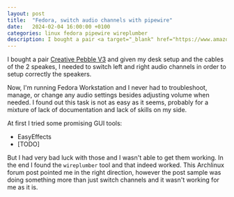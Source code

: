 ```yaml
---
layout: post
title:  "Fedora, switch audio channels with pipewire"
date:   2024-02-04 16:00:00 +0100
categories: linux fedora pipewire wireplumber
description: I bought a pair <a target="_blank" href="https://www.amazon.it/dp/B09HGXDLX2?&_encoding=UTF8&tag=davidelettier-21&linkCode=ur2&linkId=a704b01f634642a6eaf02f1d538ef5e4&camp=3414&creative=21718">Creative Pebble V3</a> and given my desk setup and the cables of the 2 speakes, I needed to switch left and right audio channels
---
```


I bought a pair <a target="_blank" href="https://www.amazon.it/dp/B09HGXDLX2?&_encoding=UTF8&tag=davidelettier-21&linkCode=ur2&linkId=a704b01f634642a6eaf02f1d538ef5e4&camp=3414&creative=21718">Creative Pebble V3</a> and given my desk setup and the cables of the 2 speakes, I needed to switch left and right audio channels in order to setup correctly the speakers.

Now, I'm running Fedora Workstation and I never had to troubleshoot, manage, or change any audio settings besides adjusting volume when needed. I found out this task is not as easy as it seems, probably for a mixture of lack of documentation and lack of skills on my side.

At first I tried some promising GUI tools:
- EasyEffects
- [TODO]

But I had very bad luck with those and I wasn't able to get them working. In the end I found the `wireplumber` tool and that indeed worked. This Archlinux forum post pointed me in the right direction, however the post sample was doing something more than just switch channels and it wasn't working for me as it is.